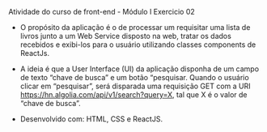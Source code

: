 Atividade do curso de front-end - Módulo I Exercicio 02

-   O propósito da aplicação é o de processar um requisitar uma lista de
livros junto a um Web Service disposto na web, tratar os dados recebidos e exibi-los para o usuário utilizando classes components de ReactJs.
-   A ideia é que a User Interface (UI) da aplicação disponha de um campo de texto “chave de busca” e um botão “pesquisar. Quando o usuário clicar em “pesquisar”, será disparada uma requisição GET com a URI https://hn.algolia.com/api/v1/search?query=X, tal que X é o valor de “chave de busca”.

-   Desenvolvido com: HTML, CSS e ReactJS.